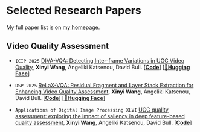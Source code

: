 # Selected Research Papers

My full paper list is on <a class="noul" href="https://xinyiW915.github.io">my homepage</a>.

## Video Quality Assessment
- ``ICIP 2025`` <a class="noul" href="https://arxiv.org/abs/">DIVA-VQA: Detecting Inter-frame Variations in UGC Video Quality</a>, **Xinyi Wang**, Angeliki Katsenou, David Bull. [<a class="noul" href="https://github.com/xinyiW915/DIVA-VQA"><b>Code</b></a>] [<a class="noul" href="https://huggingface.co/spaces/xinyiW915/DIVA-VQA"><b>🤗Hugging Face</b></a>]

- ``DSP 2025`` <a class="noul" href="https://ieeexplore.ieee.org/document/11075040">ReLaX-VQA: Residual Fragment and Layer Stack Extraction for Enhancing Video Quality Assessment</a>, **Xinyi Wang**, Angeliki Katsenou, David Bull. [<a class="noul" href="https://github.com/xinyiW915/ReLaX-VQA"><b>Code</b></a>] [<a class="noul" href="https://huggingface.co/papers/2407.11496"><b>🤗Hugging Face</b></a>]

- ``Applications of Digital Image Processing XLVI`` <a class="noul" href="https://www.spiedigitallibrary.org/conference-proceedings-of-spie/12674/1267418/UGC-quality-assessment--exploring-the-impact-of-saliency-in/10.1117/12.2676136.short#_=_">UGC quality assessment: exploring the impact of saliency in deep feature-based quality assessment</a>, **Xinyi Wang**, Angeliki Katsenou, David Bull. [<a class="noul" href="https://github.com/xinyiW915/SPIE-2023-Supplementary"><b>Code</b></a>]
